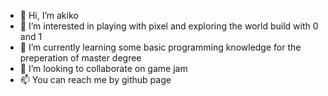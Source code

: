 - 👋 Hi, I’m akiko
- 👀 I’m interested in playing with pixel and exploring the world build with 0 and 1
- 🌱 I’m currently learning some basic programming knowledge for the preperation of master degree
- 💞️ I’m looking to collaborate on game jam
- 📫 You can reach me by github page

<!---
akikodesu/akikodesu is a ✨ special ✨ repository because its `README.md` (this file) appears on your GitHub profile.
You can click the Preview link to take a look at your changes.
--->
